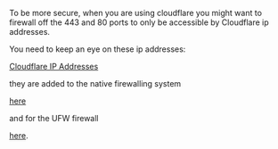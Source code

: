 To be more secure, when you are using cloudflare you might want to firewall off the 443 and 80 ports to only be accessible by Cloudflare ip addresses.  

You need to keep an eye on these ip addresses:  

[Cloudflare IP Addresses](https://www.cloudflare.com/en-gb/ips/)  

they are added to the native firewalling system  

[here](https://github.com/agile-deployer/agile-infrastructure-build-client-scripts/blob/master/providerscripts/security/firewall/GetProxyDNSIPs.sh)  

and for the UFW firewall  

[here](https://github.com/agile-deployer/agile-infrastructure-webserver-scripts/blob/master/security/SetupDNSFirewall.sh). 

